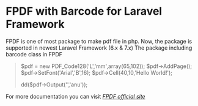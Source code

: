 # FPDF with Barcode for Laravel Framework
FPDF is one of most package to make pdf file in php. Now, the package is supported in newest Laravel Framework (6.x & 7.x)
The package including barcode class in FPDF

> $pdf = new PDF_Code128('L','mm',array(65,102));
> $pdf->AddPage();
> $pdf->SetFont('Arial','B',16);
> $pdf->Cell(40,10,'Hello World!');
> 
> dd($pdf->Output('','anu'));

For more documentation you can visit *[FPDF official site](www.fpdf.org)*